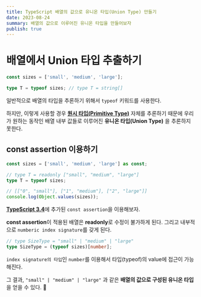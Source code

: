 ```yaml
---
title: TypeScript 배열의 값으로 유니온 타입(Union Type) 만들기
date: 2023-08-24
summary: 배열의 값으로 이루어진 유니온 타입을 만들어보자
publish: true
---
```


# 배열에서 Union 타입 추출하기

```typescript showLineNumbers {6}
const sizes = ['small', 'medium', 'large'];

type T = typeof sizes; // type T = string[]
```

일반적으로 배열의 타입을 추론하기 위해서 `typeof` 키워드를 사용한다.

하지만, 이렇게 사용할 경우 [**원시 타입(Primitive Type)**](https://www.typescriptlang.org/ko/docs/handbook/2/everyday-types.html#%EC%9B%90%EC%8B%9C-%ED%83%80%EC%9E%85--string-number-%EA%B7%B8%EB%A6%AC%EA%B3%A0-boolean) 자체를 추론하기 때문에 우리가 원하는 동작인 배열 내부 값들로 이루어진 **유니온 타입(Union Type)** 을 추론하지 못한다.

## const assertion 이용하기

```typescript showLineNumbers {3,6}
const sizes = ['small', 'medium', 'large'] as const;

// type T = readonly ["small", "medium", "large"]
type T = typeof sizes;

// [["0", "small"], ["1", "medium"], ["2", "large"]]
console.log(Object.values(sizes));
```

[**TypeScript 3.4**](https://www.typescriptlang.org/docs/handbook/release-notes/typescript-3-4.html#const-assertions)에 추가된 `const assertion`을 이용해보자.

**const assertion**이 적용된 배열은 **readonly**로 수정이 불가하게 된다. 그리고 내부적으로 `numberic index signature`를 갖게 된다.

```ts showLineNumbers
// type SizeType = "small" | "medium" | "large"
type SizeType = (typeof sizes)[number];
```

`index signature의 타입`인 `number`를 이용해서 타입(typeof)의 value에 접근이 가능해진다.

그 결과, `"small" | "medium" | "large"` 과 같은 **배열의 값으로 구성된 유니온 타입**을 얻을 수 있다. 🥳
